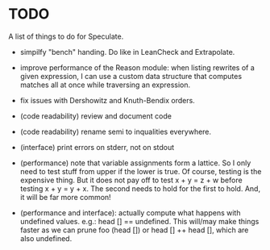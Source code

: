 TODO
====

A list of things to do for Speculate.

* simpilfy "bench" handing.  Do like in LeanCheck and Extrapolate.

* improve performance of the Reason module:
  when listing rewrites of a given expression,
  I can use a custom data structure that computes
  matches all at once while traversing an expression.

* fix issues with Dershowitz and Knuth-Bendix orders.

* (code readability) review and document code

* (code readability) rename semi to inqualities everywhere.

* (interface) print errors on stderr, not on stdout

* (performance) note that variable assignments form a lattice.  So I only
  need to test stuff from upper if the lower is true.  Of course, testing is
  the expensive thing.  But it does not pay off to test x + y = z + w before
  testing x + y = y + x.  The second needs to hold for the first to hold.  And,
  it will be far more common!

* (performance and interface): actually compute what happens with
  undefined values.  e.g.: head [] == undefined.  This will/may make things
  faster as we can prune foo (head []) or head [] ++ head [], which are also
  undefined.

